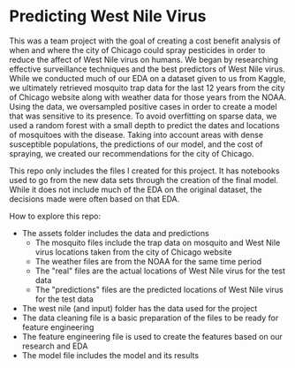 # Predicting West Nile Virus

This was a team project with the goal of creating a cost benefit analysis of when and where the city of Chicago could spray pesticides in order to reduce the affect of West Nile virus on humans. We began by researching effective surveillance techniques and the best predictors of West Nile virus. While we conducted much of our EDA on a dataset given to us from Kaggle, we ultimately retrieved mosquito trap data for the last 12 years from the city of Chicago website along with weather data for those years from the NOAA. Using the data, we oversampled positive cases in order to create a model that was sensitive to its presence. To avoid overfitting on sparse data, we used a random forest with a small depth to predict the dates and locations of mosquitoes with the disease. Taking into account areas with dense susceptible populations, the predictions of our model, and the cost of spraying, we created our recommendations for the city of Chicago.

This repo only includes the files I created for this project. It has notebooks used to go from the new data sets through the creation of the final model. While it does not include much of the EDA on the original dataset, the decisions made were often based on that EDA.

How to explore this repo:
- The assets folder includes the data and predictions
  - The mosquito files include the trap data on mosquito and West Nile virus locations taken from the city of Chicago website
  - The weather files are from the NOAA for the same time period
  - The "real" files are the actual locations of West Nile virus for the test data
  - The "predictions" files are the predicted locations of West Nile virus for the test data
- The west nile (and input) folder has the data used for the project
- The data cleaning file is a basic preparation of the files to be ready for feature engineering
- The feature engineering file is used to create the features based on our research and EDA
- The model file includes the model and its results

